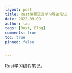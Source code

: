 ```yaml
---
layout: post
title: Rust编程语言学习导论笔记
date: 2022-09-09
author: lau
tags: [Rust, Blog]
comments: true
toc: true
pinned: false


---
```


Rust学习编程笔记。

<!-- more -->



